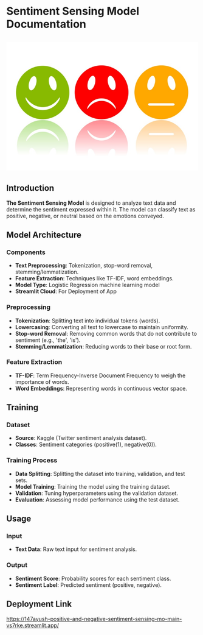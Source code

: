 
# Sentiment Sensing Model Documentation
![Sentiment Sensing Model Documentation](sentiment-analysis.jpg)
--------------------------------------------------------------------------------

## Introduction 

**The Sentiment Sensing Model** is designed to analyze text data and determine the sentiment expressed within it. The model can classify text as positive, negative, or neutral based on the emotions conveyed.

## Model Architecture

### Components

- **Text Preprocessing**: Tokenization, stop-word removal, stemming/lemmatization.
- **Feature Extraction**: Techniques like TF-IDF, word embeddings.
- **Model Type**:  Logistic Regression machine learning model  
- **Streamlit Cloud**: For Deployment of App

### Preprocessing

- **Tokenization**: Splitting text into individual tokens (words).
- **Lowercasing**: Converting all text to lowercase to maintain uniformity.
- **Stop-word Removal**: Removing common words that do not contribute to sentiment (e.g., 'the', 'is').
- **Stemming/Lemmatization**: Reducing words to their base or root form.

### Feature Extraction

- **TF-IDF**: Term Frequency-Inverse Document Frequency to weigh the importance of words.
- **Word Embeddings**: Representing words in continuous vector space.

## Training

### Dataset

- **Source**: Kaggle (Twitter sentiment analysis dataset).
- **Classes**: Sentiment categories (positive(1), negative(0)).

### Training Process

- **Data Splitting**: Splitting the dataset into training, validation, and test sets.
- **Model Training**: Training the model using the training dataset.
- **Validation**: Tuning hyperparameters using the validation dataset.
- **Evaluation**: Assessing model performance using the test dataset.

## Usage

### Input

- **Text Data**: Raw text input for sentiment analysis.

### Output

- **Sentiment Score**: Probability scores for each sentiment class.
- **Sentiment Label**: Predicted sentiment (positive, negative).

## Deployment Link
https://147ayush-positive-and-negative-sentiment-sensing-mo-main-vs7rke.streamlit.app/


